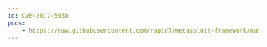 ```yaml
---
id: CVE-2017-5930
pocs:
    - https://raw.githubusercontent.com/rapid7/metasploit-framework/master/modules/auxiliary/admin/http/pfadmin_set_protected_alias.rb
---
```

